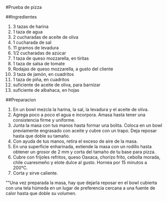 #Prueba de pizza

##Ingredientes

1. 3 tazas de harina
2. 1 taza de agua
3. 2 cucharadas de aceite de oliva
4. 1 cucharada de sal
5. 11 gramos de levadura
6. 1/2 cucharadas de azúcar
7. 1 taza de queso mozzarella, en tiritas
8. 1 taza de salsa de tomate
9. Rodajas de queso mozzarella, a gusto del cliente
10. 3 taza de jamón, en cuadritos
11. 1 taza de piña, en cuadritos
12. suficiente de aceite de oliva, para barnizar
13. suficiente de albahaca, en hojas

##Preparacion

1. En un bowl mezcla la harina, la sal, la levadura y el aceite de oliva. 
2. Agrega poco a poco el agua e incorpora. Amasa hasta tener una consistencia firme y uniforme.
3. Junta la masa con tus manos hasta formar una bolita. Coloca en un bowl previamente engrasado con aceite y cubre con un trapo. Deja reposar hasta que doble su tamaño.
4. Con ayuda de tus manos, retira el exceso de aire de la masa. 
5. En una superficie enharinada, extiende la masa con un rodillo hasta obtener un grosor de 2 mm y corta del tamaño de tu base para pizza.
6. Cubre con frijoles refritos, queso Oaxaca, chorizo frito, cebolla morada, chile cuaresmeño y elote dulce al gusto. Hornea por 15 minutos a 200°C.
7. Corta y sirve caliente.

""Una vez preparada la masa, hay que dejarla reposar en el bowl cubierta con una tela húmeda en un lugar de preferencia cercana a una fuente de calor hasta que doble su volumen.
